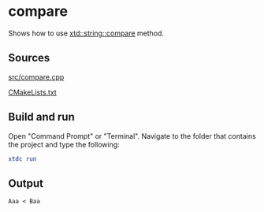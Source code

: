 # compare

Shows how to use [xtd::string::compare](https://gammasoft71.github.io/xtd/reference_guides/latest/classxtd_1_1ustring.html#a435ca143c948bc8c0c009dabe7de1b6b) method.

## Sources

[src/compare.cpp](src/compare.cpp)

[CMakeLists.txt](CMakeLists.txt)

## Build and run

Open "Command Prompt" or "Terminal". Navigate to the folder that contains the project and type the following:

```cmake
xtdc run
```

## Output

```
Aaa < Baa
```
